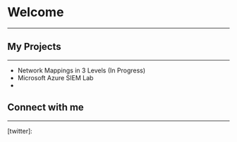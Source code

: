 # Welcome
-----

## My Projects
-----

- Network Mappings in 3 Levels (In Progress)
- Microsoft Azure SIEM Lab
- 

## Connect with me
---
[twitter]: 

